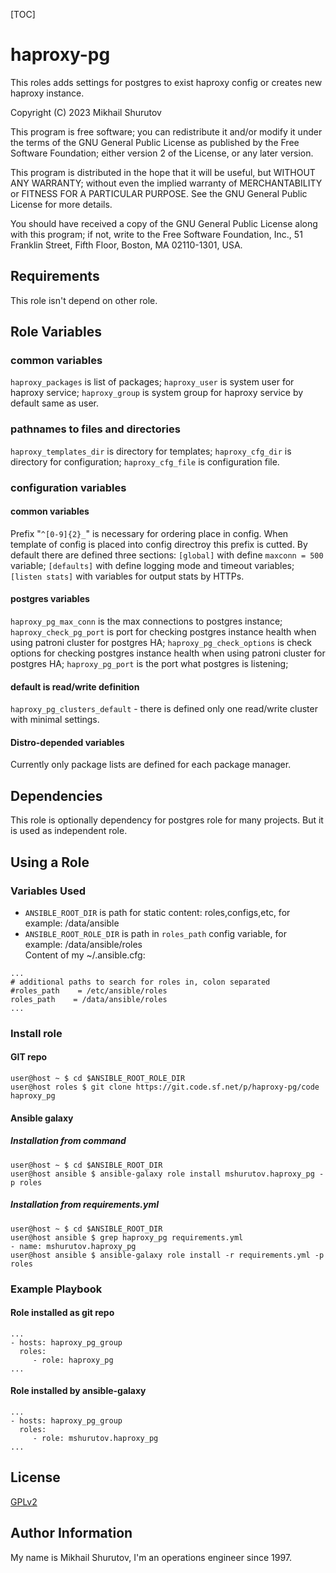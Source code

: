 [TOC]

haproxy-pg
=========

This roles adds settings for postgres to exist haproxy config or creates new haproxy instance.

Copyright (C) 2023  Mikhail Shurutov

This program is free software; you can redistribute it and/or
modify it under the terms of the GNU General Public License
as published by the Free Software Foundation; either version 2
of the License, or any later version.

This program is distributed in the hope that it will be useful,
but WITHOUT ANY WARRANTY; without even the implied warranty of
MERCHANTABILITY or FITNESS FOR A PARTICULAR PURPOSE.  See the
GNU General Public License for more details.

You should have received a copy of the GNU General Public License
along with this program; if not, write to the Free Software
Foundation, Inc., 51 Franklin Street, Fifth Floor, Boston, MA  02110-1301, USA.

Requirements
------------

This role isn't depend on other role.

Role Variables
--------------

### common variables
`haproxy_packages` is list of packages;
`haproxy_user` is system user for haproxy service;
`haproxy_group` is system group for haproxy service by default same as user.

### pathnames to files and directories
`haproxy_templates_dir` is directory for templates;
`haproxy_cfg_dir` is directory for configuration;
`haproxy_cfg_file` is configuration file.

### configuration variables
#### common variables
Prefix "`^[0-9]{2}_`" is necessary for ordering place in config. When template of config is placed into config directroy this prefix is cutted. By default there are defined three sections: `[global]` with define `maxconn = 500` variable; `[defaults]` with define logging mode and timeout variables; `[listen stats]` with variables for output stats by HTTPs.

#### postgres variables
`haproxy_pg_max_conn` is the max connections to postgres instance;
`haproxy_check_pg_port` is port for checking postgres instance health when using patroni cluster for postgres HA;
`haproxy_pg_check_options` is check options for checking postgres instance health when using patroni cluster for postgres HA;
`haproxy_pg_port` is the port what postgres is listening;

#### default is read/write definition
`haproxy_pg_clusters_default` - there is defined only one read/write cluster with minimal settings.

#### Distro-depended variables

Currently only package lists are defined for each package manager.

Dependencies
------------

This role is optionally dependency for postgres role for many projects. But it is used as independent role.

Using a Role
----------------

### Variables Used

* `ANSIBLE_ROOT_DIR` is path for static content: roles,configs,etc, for example: /data/ansible
* `ANSIBLE_ROOT_ROLE_DIR` is path in `roles_path` config variable, for example: /data/ansible/roles  
Content of my ~/.ansible.cfg:
```
...
# additional paths to search for roles in, colon separated
#roles_path    = /etc/ansible/roles
roles_path    = /data/ansible/roles
...
```

### Install role
#### GIT repo

    user@host ~ $ cd $ANSIBLE_ROOT_ROLE_DIR
    user@host roles $ git clone https://git.code.sf.net/p/haproxy-pg/code haproxy_pg

#### Ansible galaxy
##### Installation from command

    user@host ~ $ cd $ANSIBLE_ROOT_DIR
    user@host ansible $ ansible-galaxy role install mshurutov.haproxy_pg -p roles

##### Installation from requirements.yml

    user@host ~ $ cd $ANSIBLE_ROOT_DIR
    user@host ansible $ grep haproxy_pg requirements.yml
    - name: mshurutov.haproxy_pg
    user@host ansible $ ansible-galaxy role install -r requirements.yml -p roles

### Example Playbook

#### Role installed as git repo

    ...
    - hosts: haproxy_pg_group
      roles:
         - role: haproxy_pg
    ...

#### Role installed by ansible-galaxy

    ...
    - hosts: haproxy_pg_group
      roles:
         - role: mshurutov.haproxy_pg
    ...

License
-------

[GPLv2](https://www.gnu.org/licenses/old-licenses/gpl-2.0.txt)

Author Information
------------------

My name is Mikhail Shurutov, I'm an operations engineer since 1997.
